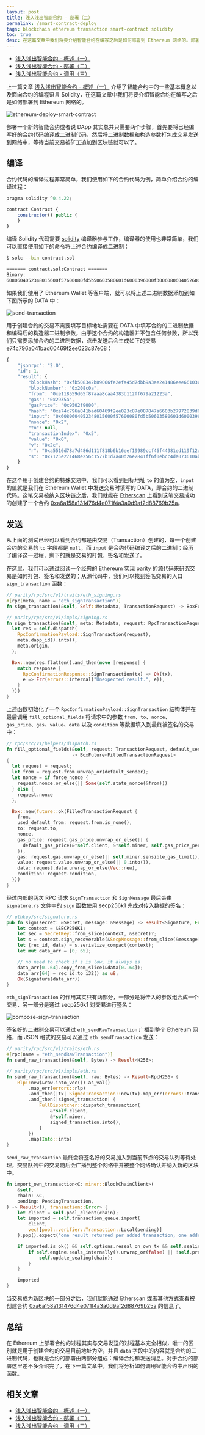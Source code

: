 ```yaml
---
layout: post
title: 浅入浅出智能合约 - 部署（二）
permalink: /smart-contract-deploy
tags: blockchain ethereum transaction smart-contract solidity
toc: true
desc: 在这篇文章中我们将要介绍智能合约在编写之后是如何部署到 Ethereum 网络的。部署一个新的智能合约或者说 DApp 其实总共只需要两个步骤，首先要将已经编写好的合约代码编译成二进制代码，然后将二进制数据和构造参数打包成交易发送到网络中，等待当前交易被矿工追加到区块链就可以了。
---
```


+ [浅入浅出智能合约 - 概述（一）](https://draveness.me/smart-contract-intro)
+ [浅入浅出智能合约 - 部署（二）](https://draveness.me/smart-contract-deploy)
+ [浅入浅出智能合约 - 调用（三）](https://draveness.me/smart-contract-invoke)

上一篇文章 [浅入浅出智能合约 - 概述（一）](https://draveness.me/smart-contract-intro) 介绍了智能合约中的一些基本概念以及面向合约的编程语言 Solidity，在这篇文章中我们将要介绍智能合约在编写之后是如何部署到 Ethereum 网络的。

![ethereum-deploy-smart-contract](https://img.draveness.me/2018-04-25-ethereum-deploy-smart-contract.png)

部署一个新的智能合约或者说 DApp 其实总共只需要两个步骤，首先要将已经编写好的合约代码编译成二进制代码，然后将二进制数据和构造参数打包成交易发送到网络中，等待当前交易被矿工追加到区块链就可以了。

## 编译

合约代码的编译过程非常简单，我们使用如下的合约代码为例，简单介绍合约的编译过程：

```javascript
pragma solidity ^0.4.22;

contract Contract {
    constructor() public {
    }
}
```

编译 Solidity 代码需要 [solidity](https://github.com/ethereum/solidity) 编译器参与工作，编译器的使用也非常简单，我们可以直接使用如下的命令将上述合约编译成二进制：

```bash
$ solc --bin contract.sol

======= contract.sol:Contract =======
Binary:
6080604052348015600f57600080fd5b50603580601d6000396000f3006080604052600080fd00a165627a7a72305820d9b24bc33db482b29de2352889cc2dfeb66029c28b0daf251aad5a5c4788774a0029
```

如果我们使用了 Ethereum Wallet 等客户端，就可以将上述二进制数据添加到如下图所示的 DATA 中：

![send-transaction](https://img.draveness.me/2018-04-25-send-transaction.png)

用于创建合约的交易不需要填写目标地址需要在 DATA 中填写合约的二进制数据和编码后的构造器二进制参数，由于这个合约的构造器并不包含任何参数，所以我们只需要添加合约的二进制数据，点击发送后会生成如下的交易 [e74c796a041bad60469f2ee023c87e08](http://rinkeby.etherscan.io/tx/0xe74c796a041bad60469f2ee023c87e087847a6603b27972839d0c0de2e852315)：

```javascript
{
    "jsonrpc": "2.0",
    "id": 1,
    "result": {
        "blockHash": "0xfb508342b89066fe2efa45d7dbb9a3ae241486eee66103c03049e2228a159ee8",
        "blockNumber": "0x208c0a",
        "from": "0xe118559d65f87aaa8caa4383b112ff679a21223a",
        "gas": "0x2935a",
        "gasPrice": "0x9502f9000",
        "hash": "0xe74c796a041bad60469f2ee023c87e087847a6603b27972839d0c0de2e852315",
        "input": "0x6080604052348015600f57600080fd5b50603580601d6000396000f3006080604052600080fd00a165627a7a72305820d9b24bc33db482b29de2352889cc2dfeb66029c28b0daf251aad5a5c4788774a0029",
        "nonce": "0x2",
        "to": null,
        "transactionIndex": "0x5",
        "value": "0x0",
        "v": "0x2c",
        "r": "0xa5516d78a7d486d111f818b6b16eef19989ccf46f44981ed119f12d5578022db",
        "s": "0x7125e271468e256c1577b1d7a40d26e2841ff6f0ebcc4da073610ab8d76c19d5"
    }
}
```

在这个用于创建合约的特殊交易中，我们可以看到目标地址 `to` 的值为空，`input` 的值就是我们在 Ethereum Wallet 中发送交易时填写的 DATA，即合约的二进制代码。这笔交易被纳入区块链之后，我们就能在 [Etherscan](http://rinkeby.etherscan.io/tx/0xe74c796a041bad60469f2ee023c87e087847a6603b27972839d0c0de2e852315) 上看到这笔交易成功的创建了一个合约 [0xa6a158a131476d4e071f4a3a0d9af2d88769b25a](https://rinkeby.etherscan.io/address/0xa6a158a131476d4e071f4a3a0d9af2d88769b25a)。

## 发送

从上面的测试已经可以看到合约都是由交易（Transaction）创建的，每一个创建合约的交易的 `to` 字段都是 `null`，而 `input` 是合约代码编译之后的二进制；经历了编译这一过程，剩下的就是交易的打包、签名和发送了。

在这里，我们可以通过阅读一个经典的 Ethereum 实现 [parity](https://github.com/paritytech/parity) 的源代码来研究交易是如何打包、签名和发送的；从源代码中，我们可以找到签名交易的入口 `sign_transaction` 函数：

```rust
// parity/rpc/src/v1/traits/eth_signing.rs
#[rpc(meta, name = "eth_signTransaction")]
fn sign_transaction(&self, Self::Metadata, TransactionRequest) -> BoxFuture<RichRawTransaction>;

// parity/rpc/src/v1/impls/signing.rs
fn sign_transaction(&self, meta: Metadata, request: RpcTransactionRequest) -> BoxFuture<RpcRichRawTransaction> {
  let res = self.dispatch(
    RpcConfirmationPayload::SignTransaction(request),
    meta.dapp_id().into(),
    meta.origin,
  );

  Box::new(res.flatten().and_then(move |response| {
    match response {
      RpcConfirmationResponse::SignTransaction(tx) => Ok(tx),
      e => Err(errors::internal("Unexpected result.", e)),
    }
  }))
}
```

上述函数初始化了一个 `RpcConfirmationPayload::SignTransaction` 结构体并在最后调用 `fill_optional_fields` 将请求中的参数 `from`、`to`、`nonce`、`gas_price`、`gas`、`value`、`data` 以及 `condition` 等数据填入到最终被签名的交易中：

```rust
// rpc/src/v1/helpers/dispatch.rs
fn fill_optional_fields(&self, request: TransactionRequest, default_sender: Address, force_nonce: bool)
                        -> BoxFuture<FilledTransactionRequest>
{
  let request = request;
  let from = request.from.unwrap_or(default_sender);
  let nonce = if force_nonce {
    request.nonce.or_else(|| Some(self.state_nonce(&from)))
  } else {
    request.nonce
  };

  Box::new(future::ok(FilledTransactionRequest {
    from,
    used_default_from: request.from.is_none(),
    to: request.to,
    nonce,
    gas_price: request.gas_price.unwrap_or_else(|| {
      default_gas_price(&*self.client, &*self.miner, self.gas_price_percentile)
    }),
    gas: request.gas.unwrap_or_else(|| self.miner.sensible_gas_limit()),
    value: request.value.unwrap_or_else(|| 0.into()),
    data: request.data.unwrap_or_else(Vec::new),
    condition: request.condition,
  }))
}
```

经过内部的两次 RPC 请求 `SignTransaction` 和 `SignMessage` 最后会由 `signature.rs` 文件中的 `sign` 函数使用 secp256k1 完成对传入数据的签名：

```rust
// ethkey/src/signature.rs
pub fn sign(secret: &Secret, message: &Message) -> Result<Signature, Error> {
	let context = &SECP256K1;
	let sec = SecretKey::from_slice(context, &secret)?;
	let s = context.sign_recoverable(&SecpMessage::from_slice(&message[..])?, &sec)?;
	let (rec_id, data) = s.serialize_compact(context);
	let mut data_arr = [0; 65];

	// no need to check if s is low, it always is
	data_arr[0..64].copy_from_slice(&data[0..64]);
	data_arr[64] = rec_id.to_i32() as u8;
	Ok(Signature(data_arr))
}
```

`eth_signTransaction` 的作用其实只有两部分，一部分是将传入的参数组合成一个交易，另一部分是通过 secp256k1 对交易进行签名：

![compose-sign-transaction](https://img.draveness.me/2018-04-25-compose-sign-transaction.png)

签名好的二进制交易可以通过 `eth_sendRawTransaction` 广播到整个 Ethereum 网络，而 JSON 格式的交易可以通过 `eth_sendTransaction` 发送：

```rust
// parity/rpc/src/v1/traits/eth.rs
#[rpc(name = "eth_sendRawTransaction")]
fn send_raw_transaction(&self, Bytes) -> Result<H256>;

// parity/rpc/src/v1/impls/eth.rs
fn send_raw_transaction(&self, raw: Bytes) -> Result<RpcH256> {
	Rlp::new(&raw.into_vec()).as_val()
		.map_err(errors::rlp)
		.and_then(|tx| SignedTransaction::new(tx).map_err(errors::transaction))
		.and_then(|signed_transaction| {
			FullDispatcher::dispatch_transaction(
				&*self.client,
				&*self.miner,
				signed_transaction.into(),
			)
		})
		.map(Into::into)
}
```

`send_raw_transaction` 最终会将签名好的交易加入到当前节点的交易队列等待处理，交易队列中的交易随后会广播到整个网络中并被整个网络确认并纳入新的区块中。

```rust
fn import_own_transaction<C: miner::BlockChainClient>(
	&self,
	chain: &C,
	pending: PendingTransaction,
) -> Result<(), transaction::Error> {
	let client = self.pool_client(chain);
	let imported = self.transaction_queue.import(
		client,
		vec![pool::verifier::Transaction::Local(pending)]
	).pop().expect("one result returned per added transaction; one added => one result; qed");

	if imported.is_ok() && self.options.reseal_on_own_tx && self.sealing.lock().reseal_allowed() {
		if self.engine.seals_internally().unwrap_or(false) || !self.prepare_pending_block(chain) {
			self.update_sealing(chain);
		}
	}

	imported
}
```

当交易成为新区块的一部分之后，我们就能通过 Etherscan 或者其他方式查看被创建合约 [0xa6a158a131476d4e071f4a3a0d9af2d88769b25a](https://rinkeby.etherscan.io/address/0xa6a158a131476d4e071f4a3a0d9af2d88769b25a) 的信息了。

## 总结

在 Ethereum 上部署合约的过程其实与交易发送的过程基本完全相似，唯一的区别就是用于创建合约的交易目前地址为空，并且 `data` 字段中的内容就是合约的二进制代码，也就是合约的部署由两部分组成：编译合约和发送消息。对于合约的部署这里差不多介绍完了，在下一篇文章中，我们将分析如何调用智能合约中声明的函数。

## 相关文章

+ [浅入浅出智能合约 - 概述（一）](https://draveness.me/smart-contract-intro)
+ [浅入浅出智能合约 - 部署（二）](https://draveness.me/smart-contract-deploy)
+ [浅入浅出智能合约 - 调用（三）](https://draveness.me/smart-contract-invoke)

